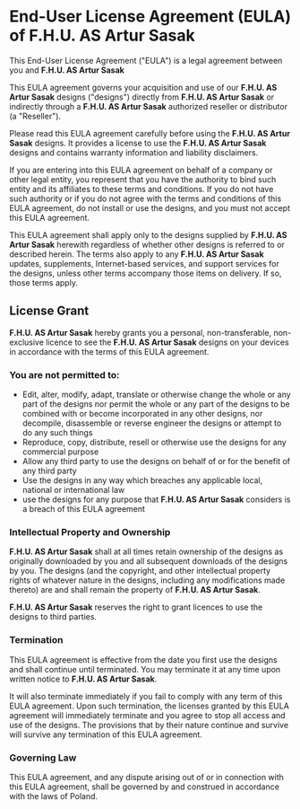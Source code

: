 # End-User License Agreement (EULA) of **F.H.U. AS Artur Sasak**

This End-User License Agreement ("EULA") is a legal agreement between you and **F.H.U. AS Artur Sasak**

This EULA agreement governs your acquisition and use of our **F.H.U. AS Artur Sasak** designs ("designs") directly from **F.H.U. AS Artur Sasak** or indirectly through a **F.H.U. AS Artur Sasak** authorized reseller or distributor (a "Reseller").

Please read this EULA agreement carefully before using the **F.H.U. AS Artur Sasak** designs. It provides a license to use the **F.H.U. AS Artur Sasak** designs and contains warranty information and liability disclaimers.

If you are entering into this EULA agreement on behalf of a company or other legal entity, you represent that you have the authority to bind such entity and its affiliates to these terms and conditions. If you do not have such authority or if you do not agree with the terms and conditions of this EULA agreement, do not install or use the designs, and you must not accept this EULA agreement.

This EULA agreement shall apply only to the designs supplied by **F.H.U. AS Artur Sasak** herewith regardless of whether other designs is referred to or described herein. The terms also apply to any **F.H.U. AS Artur Sasak** updates, supplements, Internet-based services, and support services for the designs, unless other terms accompany those items on delivery. If so, those terms apply.

## License Grant

**F.H.U. AS Artur Sasak** hereby grants you a personal, non-transferable, non-exclusive licence to see the **F.H.U. AS Artur Sasak** designs on your devices in accordance with the terms of this EULA agreement.

### You are not permitted to:

- Edit, alter, modify, adapt, translate or otherwise change the whole or any part of the designs nor permit the whole or any part of the designs to be combined with or become incorporated in any other designs, nor decompile, disassemble or reverse engineer the designs or attempt to do any such things
- Reproduce, copy, distribute, resell or otherwise use the designs for any commercial purpose
- Allow any third party to use the designs on behalf of or for the benefit of any third party
- Use the designs in any way which breaches any applicable local, national or international law
- use the designs for any purpose that **F.H.U. AS Artur Sasak** considers is a breach of this EULA agreement

### Intellectual Property and Ownership

**F.H.U. AS Artur Sasak** shall at all times retain ownership of the designs as originally downloaded by you and all subsequent downloads of the designs by you. The designs (and the copyright, and other intellectual property rights of whatever nature in the designs, including any modifications made thereto) are and shall remain the property of **F.H.U. AS Artur Sasak**.

**F.H.U. AS Artur Sasak** reserves the right to grant licences to use the designs to third parties.

### Termination

This EULA agreement is effective from the date you first use the designs and shall continue until terminated. You may terminate it at any time upon written notice to **F.H.U. AS Artur Sasak**.

It will also terminate immediately if you fail to comply with any term of this EULA agreement. Upon such termination, the licenses granted by this EULA agreement will immediately terminate and you agree to stop all access and use of the designs. The provisions that by their nature continue and survive will survive any termination of this EULA agreement.

### Governing Law

This EULA agreement, and any dispute arising out of or in connection with this EULA agreement, shall be governed by and construed in accordance with the laws of Poland.
